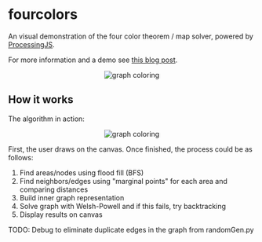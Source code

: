 # fourcolors

An visual demonstration of the four color theorem / map solver, powered by [ProcessingJS](http://processingjs.org/).

For more information and a demo see [this blog post](https://www.kleemans.ch/four-color-theorem-map-solver).

<p align="center">
    <img src="https://github.com/akleemans/fourcolors/blob/master/coloring.png" alt="graph coloring">
</p>

## How it works

The algorithm in action:

<p align="center">
    <img src="https://github.com/akleemans/fourcolors/blob/master/coloring.gif" alt="graph coloring">
</p>

First, the user draws on the canvas. Once finished, the process could be as follows:

1. Find areas/nodes using flood fill (BFS)
2. Find neighbors/edges using "marginal points" for each area and comparing distances
4. Build inner graph representation
5. Solve graph with Welsh-Powell and if this fails, try backtracking
6. Display results on canvas


TODO:
Debug to eliminate duplicate edges in the graph from randomGen.py